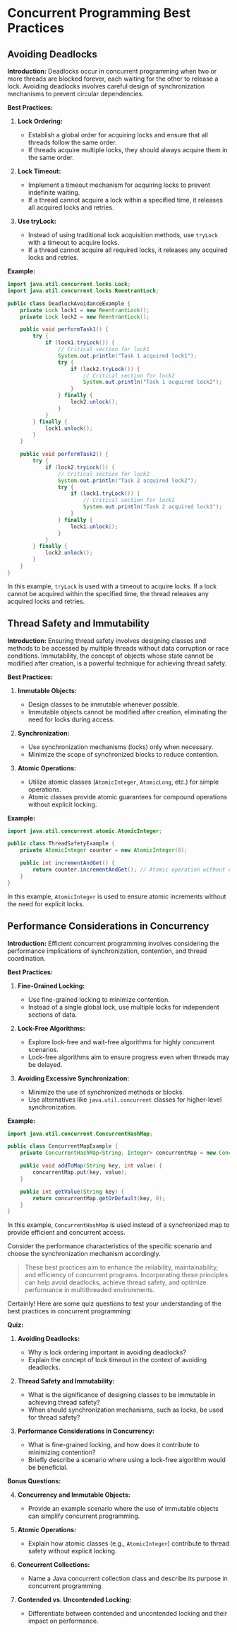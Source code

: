 # Concurrent Programming Best Practices

## Avoiding Deadlocks

**Introduction:** Deadlocks occur in concurrent programming when two or more threads are blocked forever, each waiting for the other to release a lock. Avoiding deadlocks involves careful design of synchronization mechanisms to prevent circular dependencies.

**Best Practices:**

1.  **Lock Ordering:**
    
    *   Establish a global order for acquiring locks and ensure that all threads follow the same order.
    *   If threads acquire multiple locks, they should always acquire them in the same order.
2.  **Lock Timeout:**
    
    *   Implement a timeout mechanism for acquiring locks to prevent indefinite waiting.
    *   If a thread cannot acquire a lock within a specified time, it releases all acquired locks and retries.
3.  **Use tryLock:**
    
    *   Instead of using traditional lock acquisition methods, use `tryLock` with a timeout to acquire locks.
    *   If a thread cannot acquire all required locks, it releases any acquired locks and retries.

**Example:**

```java
import java.util.concurrent.locks.Lock;
import java.util.concurrent.locks.ReentrantLock;

public class DeadlockAvoidanceExample {
    private Lock lock1 = new ReentrantLock();
    private Lock lock2 = new ReentrantLock();

    public void performTask1() {
        try {
            if (lock1.tryLock()) {
                // Critical section for lock1
                System.out.println("Task 1 acquired lock1");
                try {
                    if (lock2.tryLock()) {
                        // Critical section for lock2
                        System.out.println("Task 1 acquired lock2");
                    }
                } finally {
                    lock2.unlock();
                }
            }
        } finally {
            lock1.unlock();
        }
    }

    public void performTask2() {
        try {
            if (lock2.tryLock()) {
                // Critical section for lock2
                System.out.println("Task 2 acquired lock2");
                try {
                    if (lock1.tryLock()) {
                        // Critical section for lock1
                        System.out.println("Task 2 acquired lock1");
                    }
                } finally {
                    lock1.unlock();
                }
            }
        } finally {
            lock2.unlock();
        }
    }
}

```
In this example, `tryLock` is used with a timeout to acquire locks. If a lock cannot be acquired within the specified time, the thread releases any acquired locks and retries.

## Thread Safety and Immutability

**Introduction:** Ensuring thread safety involves designing classes and methods to be accessed by multiple threads without data corruption or race conditions. Immutability, the concept of objects whose state cannot be modified after creation, is a powerful technique for achieving thread safety.

**Best Practices:**

1.  **Immutable Objects:**
    
    *   Design classes to be immutable whenever possible.
    *   Immutable objects cannot be modified after creation, eliminating the need for locks during access.
2.  **Synchronization:**
    
    *   Use synchronization mechanisms (locks) only when necessary.
    *   Minimize the scope of synchronized blocks to reduce contention.
3.  **Atomic Operations:**
    
    *   Utilize atomic classes (`AtomicInteger`, `AtomicLong`, etc.) for simple operations.
    *   Atomic classes provide atomic guarantees for compound operations without explicit locking.

**Example:**

```java
import java.util.concurrent.atomic.AtomicInteger;

public class ThreadSafetyExample {
    private AtomicInteger counter = new AtomicInteger(0);

    public int incrementAndGet() {
        return counter.incrementAndGet(); // Atomic operation without explicit locking
    }
}

```
In this example, `AtomicInteger` is used to ensure atomic increments without the need for explicit locks.

## Performance Considerations in Concurrency

**Introduction:** Efficient concurrent programming involves considering the performance implications of synchronization, contention, and thread coordination.

**Best Practices:**

1.  **Fine-Grained Locking:**
    
    *   Use fine-grained locking to minimize contention.
    *   Instead of a single global lock, use multiple locks for independent sections of data.
2.  **Lock-Free Algorithms:**
    
    *   Explore lock-free and wait-free algorithms for highly concurrent scenarios.
    *   Lock-free algorithms aim to ensure progress even when threads may be delayed.
3.  **Avoiding Excessive Synchronization:**
    
    *   Minimize the use of synchronized methods or blocks.
    *   Use alternatives like `java.util.concurrent` classes for higher-level synchronization.

**Example:**

```java
import java.util.concurrent.ConcurrentHashMap;

public class ConcurrentMapExample {
    private ConcurrentHashMap<String, Integer> concurrentMap = new ConcurrentHashMap<>();

    public void addToMap(String key, int value) {
        concurrentMap.put(key, value);
    }

    public int getValue(String key) {
        return concurrentMap.getOrDefault(key, 0);
    }
}

```
In this example, `ConcurrentHashMap` is used instead of a synchronized map to provide efficient and concurrent access.

Consider the performance characteristics of the specific scenario and choose the synchronization mechanism accordingly.

> These best practices aim to enhance the reliability, maintainability, and efficiency of concurrent programs.
> Incorporating these principles can help avoid deadlocks, achieve thread safety, and optimize performance in multithreaded environments.


Certainly! Here are some quiz questions to test your understanding of the best practices in concurrent programming:

**Quiz:**

1.  **Avoiding Deadlocks:**
    
    *   Why is lock ordering important in avoiding deadlocks?
    *   Explain the concept of lock timeout in the context of avoiding deadlocks.
2.  **Thread Safety and Immutability:**
    
    *   What is the significance of designing classes to be immutable in achieving thread safety?
    *   When should synchronization mechanisms, such as locks, be used for thread safety?
3.  **Performance Considerations in Concurrency:**
    
    *   What is fine-grained locking, and how does it contribute to minimizing contention?
    *   Briefly describe a scenario where using a lock-free algorithm would be beneficial.

**Bonus Questions:**

4.  **Concurrency and Immutable Objects:**
    
    *   Provide an example scenario where the use of immutable objects can simplify concurrent programming.
5.  **Atomic Operations:**
    
    *   Explain how atomic classes (e.g., `AtomicInteger`) contribute to thread safety without explicit locking.
6.  **Concurrent Collections:**
    
    *   Name a Java concurrent collection class and describe its purpose in concurrent programming.
7.  **Contended vs. Uncontended Locking:**
    
    *   Differentiate between contended and uncontended locking and their impact on performance.
